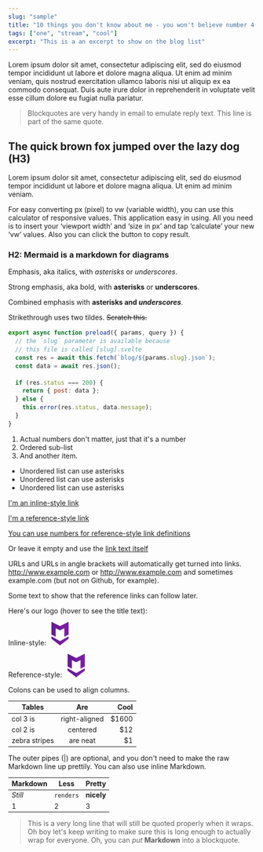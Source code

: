 ```yaml
---
slug: "sample"
title: "10 things you don't know about me - you won't believe number 4!"
tags: ["one", "stream", "cool"]
excerpt: "This is a an excerpt to show on the blog list"
---
```


Lorem ipsum dolor sit amet, consectetur adipiscing elit, sed do eiusmod tempor incididunt ut labore et dolore magna aliqua. Ut enim ad minim veniam, quis nostrud exercitation ullamco laboris nisi ut aliquip ex ea commodo consequat. Duis aute irure dolor in reprehenderit in voluptate velit esse cillum dolore eu fugiat nulla pariatur.

> Blockquotes are very handy in email to emulate reply text.
> This line is part of the same quote.

## The quick brown fox jumped over the lazy dog (H3)

Lorem ipsum dolor sit amet, consectetur adipiscing elit, sed do eiusmod tempor incididunt ut labore et dolore magna aliqua. Ut enim ad minim veniam.

For easy converting px (pixel) to vw (variable width), you can use this calculator of responsive values. This application easy in using. All you need is to insert your ‘viewport width’ and ‘size in px’ and tap ‘calculate’ your new ‘vw’ values. Also you can click the button to copy result.

### H2: Mermaid is a markdown for diagrams

Emphasis, aka italics, with _asterisks_ or _underscores_.

Strong emphasis, aka bold, with **asterisks** or **underscores**.

Combined emphasis with **asterisks and _underscores_**.

Strikethrough uses two tildes. ~~Scratch this.~~

```javascript
export async function preload({ params, query }) {
  // the `slug` parameter is available because
  // this file is called [slug].svelte
  const res = await this.fetch(`blog/${params.slug}.json`);
  const data = await res.json();

  if (res.status === 200) {
    return { post: data };
  } else {
    this.error(res.status, data.message);
  }
}
```

1. Actual numbers don't matter, just that it's a number
1. Ordered sub-list
1. And another item.

- Unordered list can use asterisks
- Unordered list can use asterisks
- Unordered list can use asterisks

[I'm an inline-style link](https://www.google.com)

[I'm a reference-style link][arbitrary case-insensitive reference text]

[You can use numbers for reference-style link definitions][1]

Or leave it empty and use the [link text itself]

URLs and URLs in angle brackets will automatically get turned into links.
http://www.example.com or <http://www.example.com> and sometimes
example.com (but not on Github, for example).

Some text to show that the reference links can follow later.

[arbitrary case-insensitive reference text]: https://www.mozilla.org
[1]: http://slashdot.org
[link text itself]: http://www.reddit.com

Here's our logo (hover to see the title text):

Inline-style:
![alt text](https://github.com/adam-p/markdown-here/raw/master/src/common/images/icon48.png "Logo Title Text 1")

Reference-style:
![alt text][logo]

[logo]: https://github.com/adam-p/markdown-here/raw/master/src/common/images/icon48.png "Logo Title Text 2"

Colons can be used to align columns.

| Tables        |      Are      |   Cool |
| ------------- | :-----------: | -----: |
| col 3 is      | right-aligned | \$1600 |
| col 2 is      |   centered    |   \$12 |
| zebra stripes |   are neat    |    \$1 |

The outer pipes (|) are optional, and you don't need to make the raw Markdown line up prettily. You can also use inline Markdown.

| Markdown | Less      | Pretty     |
| -------- | --------- | ---------- |
| _Still_  | `renders` | **nicely** |
| 1        | 2         | 3          |

> This is a very long line that will still be quoted properly when it wraps. Oh boy let's keep writing to make sure this is long enough to actually wrap for everyone. Oh, you can _put_ **Markdown** into a blockquote.
